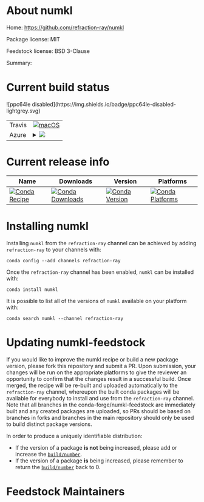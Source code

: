 About numkl
===========

Home: https://github.com/refraction-ray/numkl

Package license: MIT

Feedstock license: BSD 3-Clause

Summary: 



Current build status
====================


<table><tr>
    <td>Travis</td>
    <td>
      <a href="https://travis-ci.org/conda-forge/numkl-feedstock">
        <img alt="macOS" src="https://img.shields.io/travis/conda-forge/numkl-feedstock/master.svg?label=macOS">
      </a>
    </td>
  </tr>
    
  <tr>
    <td>Azure</td>
    <td>
      <details>
        <summary>
          <a href="https://dev.azure.com/conda-forge/feedstock-builds/_build/latest?definitionId=&branchName=master">
            <img src="https://dev.azure.com/conda-forge/feedstock-builds/_apis/build/status/numkl-feedstock?branchName=master">
          </a>
        </summary>
        <table>
          <thead><tr><th>Variant</th><th>Status</th></tr></thead>
          <tbody><tr>
              <td>linux</td>
              <td>
                <a href="https://dev.azure.com/conda-forge/feedstock-builds/_build/latest?definitionId=&branchName=master">
                  <img src="https://dev.azure.com/conda-forge/feedstock-builds/_apis/build/status/numkl-feedstock?branchName=master&jobName=linux&configuration=linux_" alt="variant">
                </a>
              </td>
            </tr><tr>
              <td>osx</td>
              <td>
                <a href="https://dev.azure.com/conda-forge/feedstock-builds/_build/latest?definitionId=&branchName=master">
                  <img src="https://dev.azure.com/conda-forge/feedstock-builds/_apis/build/status/numkl-feedstock?branchName=master&jobName=osx&configuration=osx_" alt="variant">
                </a>
              </td>
            </tr><tr>
              <td>win</td>
              <td>
                <a href="https://dev.azure.com/conda-forge/feedstock-builds/_build/latest?definitionId=&branchName=master">
                  <img src="https://dev.azure.com/conda-forge/feedstock-builds/_apis/build/status/numkl-feedstock?branchName=master&jobName=win&configuration=win_" alt="variant">
                </a>
              </td>
            </tr>
          </tbody>
        </table>
      </details>
    </td>
  </tr>
![ppc64le disabled](https://img.shields.io/badge/ppc64le-disabled-lightgrey.svg)
</table>

Current release info
====================

| Name | Downloads | Version | Platforms |
| --- | --- | --- | --- |
| [![Conda Recipe](https://img.shields.io/badge/recipe-numkl-green.svg)](https://anaconda.org/refraction-ray/numkl) | [![Conda Downloads](https://img.shields.io/conda/dn/refraction-ray/numkl.svg)](https://anaconda.org/refraction-ray/numkl) | [![Conda Version](https://img.shields.io/conda/vn/refraction-ray/numkl.svg)](https://anaconda.org/refraction-ray/numkl) | [![Conda Platforms](https://img.shields.io/conda/pn/refraction-ray/numkl.svg)](https://anaconda.org/refraction-ray/numkl) |

Installing numkl
================

Installing `numkl` from the `refraction-ray` channel can be achieved by adding `refraction-ray` to your channels with:

```
conda config --add channels refraction-ray
```

Once the `refraction-ray` channel has been enabled, `numkl` can be installed with:

```
conda install numkl
```

It is possible to list all of the versions of `numkl` available on your platform with:

```
conda search numkl --channel refraction-ray
```




Updating numkl-feedstock
========================

If you would like to improve the numkl recipe or build a new
package version, please fork this repository and submit a PR. Upon submission,
your changes will be run on the appropriate platforms to give the reviewer an
opportunity to confirm that the changes result in a successful build. Once
merged, the recipe will be re-built and uploaded automatically to the
`refraction-ray` channel, whereupon the built conda packages will be available for
everybody to install and use from the `refraction-ray` channel.
Note that all branches in the conda-forge/numkl-feedstock are
immediately built and any created packages are uploaded, so PRs should be based
on branches in forks and branches in the main repository should only be used to
build distinct package versions.

In order to produce a uniquely identifiable distribution:
 * If the version of a package **is not** being increased, please add or increase
   the [``build/number``](https://conda.io/docs/user-guide/tasks/build-packages/define-metadata.html#build-number-and-string).
 * If the version of a package **is** being increased, please remember to return
   the [``build/number``](https://conda.io/docs/user-guide/tasks/build-packages/define-metadata.html#build-number-and-string)
   back to 0.

Feedstock Maintainers
=====================


